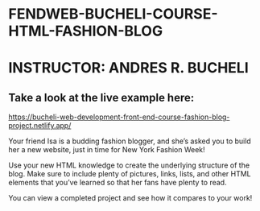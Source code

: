 # FENDWEB-BUCHELI-COURSE-HTML-FASHION-BLOG

# INSTRUCTOR: ANDRES R. BUCHELI

## Take a look at the live example here:

https://bucheli-web-development-front-end-course-fashion-blog-project.netlify.app/

Your friend Isa is a budding fashion blogger, and she’s asked you to build her a new website, just in time for New York Fashion Week!

Use your new HTML knowledge to create the underlying structure of the blog. Make sure to include plenty of pictures, links, lists, and other HTML elements that you’ve learned so that her fans have plenty to read.

You can view a completed project and see how it compares to your work!
